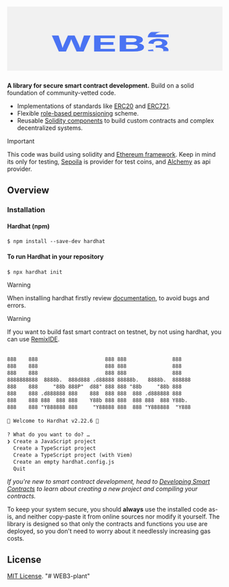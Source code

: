# <img src="logo.png" alt="WEB3" height="150px" width="1080px">


**A library for secure smart contract development.** Build on a solid foundation of community-vetted code.

 * Implementations of standards like [ERC20](https://docs.openzeppelin.com/contracts/erc20) and [ERC721](https://docs.openzeppelin.com/contracts/erc721).
 * Flexible [role-based permissioning](https://docs.openzeppelin.com/contracts/access-control) scheme.
 * Reusable [Solidity components](https://docs.openzeppelin.com/contracts/utilities) to build custom contracts and complex decentralized systems.

> [!IMPORTANT]
> This code was build using solidity and [Ethereum framework](https://ethereum.org/en/developers/docs/frameworks/). Keep in mind its only for testing, [Sepoila](https://www.alchemy.com/overviews/sepolia-testnet) is provider for test coins, and [Alchemy](https://www.alchemy.com) as api provider.
## Overview

### Installation

#### Hardhat (npm)

```
$ npm install --save-dev hardhat
```
#### To run Hardhat in your repository

```
$ npx hardhat init
```

> [!WARNING]
> When installing hardhat firstly review [documentation](https://hardhat.org/hardhat-runner/docs/getting-started), to avoid bugs and errors.

> [!WARNING]
> If you want to build fast smart contract on testnet, by not using hardhat, you can use [RemixIDE](https://remix.ethereum.org).


```HardHat installation after running

888    888                      888 888               888
888    888                      888 888               888
888    888                      888 888               888
8888888888  8888b.  888d888 .d88888 88888b.   8888b.  888888
888    888     "88b 888P"  d88" 888 888 "88b     "88b 888
888    888 .d888888 888    888  888 888  888 .d888888 888
888    888 888  888 888    Y88b 888 888  888 888  888 Y88b.
888    888 "Y888888 888     "Y88888 888  888 "Y888888  "Y888

👷 Welcome to Hardhat v2.22.6 👷‍

? What do you want to do? …
❯ Create a JavaScript project
  Create a TypeScript project
  Create a TypeScript project (with Viem)
  Create an empty hardhat.config.js
  Quit
```

_If you're new to smart contract development, head to [Developing Smart Contracts]([https://docs.openzeppelin.com/learn/developing-smart-contracts](https://moralis.io/how-to-write-a-smart-contract-in-solidity-full-guide/)) to learn about creating a new project and compiling your contracts._

To keep your system secure, you should **always** use the installed code as-is, and neither copy-paste it from online sources nor modify it yourself. The library is designed so that only the contracts and functions you use are deployed, so you don't need to worry about it needlessly increasing gas costs.

## License

[MIT License](LICENSE).
"# WEB3-plant" 
